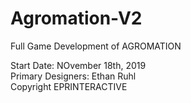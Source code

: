 # Agromation-V2
Full Game Development of AGROMATION

Start Date: NOvember 18th, 2019  
Primary Designers: Ethan Ruhl  
Copyright EPRINTERACTIVE
